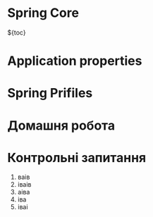 # Spring Core

${toc}



# Application properties

# Spring Prifiles

# Домашня робота

# Контрольні запитання

1. ваів
2. іваів
3. аіва
4. іва
5. іваі

